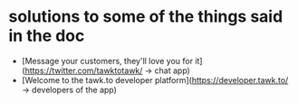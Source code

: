 # solutions to some of the things said in the doc

- [Message your customers, they'll love you for it](https://twitter.com/tawktotawk/ -> chat app)
- [Welcome to the tawk.to developer platform](https://developer.tawk.to/ -> developers of the app)
